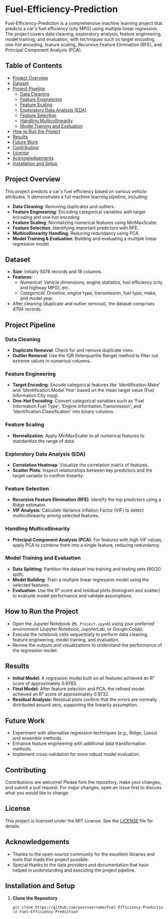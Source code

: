 # Fuel-Efficiency-Prediction

Fuel-Efficiency-Prediction is a comprehensive machine learning project that predicts a car's fuel efficiency (city MPG) using multiple linear regression. The project covers data cleaning, exploratory analysis, feature engineering, model training, and evaluation, with techniques such as target encoding, one-hot encoding, feature scaling, Recursive Feature Elimination (RFE), and Principal Component Analysis (PCA).

## Table of Contents
- [Project Overview](#project-overview)
- [Dataset](#dataset)
- [Project Pipeline](#project-pipeline)
  - [Data Cleaning](#data-cleaning)
  - [Feature Engineering](#feature-engineering)
  - [Feature Scaling](#feature-scaling)
  - [Exploratory Data Analysis (EDA)](#exploratory-data-analysis-eda)
  - [Feature Selection](#feature-selection)
  - [Handling Multicollinearity](#handling-multicollinearity)
  - [Model Training and Evaluation](#model-training-and-evaluation)
- [How to Run the Project](#how-to-run-the-project)
- [Results](#results)
- [Future Work](#future-work)
- [Contributing](#contributing)
- [License](#license)
- [Acknowledgements](#acknowledgements)
-  [Installation and Setup](#installation-and-setup)

## Project Overview
This project predicts a car's fuel efficiency based on various vehicle attributes. It demonstrates a full machine learning pipeline, including:
- **Data Cleaning**: Removing duplicates and outliers.
- **Feature Engineering**: Encoding categorical variables with target encoding and one-hot encoding.
- **Feature Scaling**: Normalizing numerical features using MinMaxScaler.
- **Feature Selection**: Identifying important predictors with RFE.
- **Multicollinearity Handling**: Reducing redundancy using PCA.
- **Model Training & Evaluation**: Building and evaluating a multiple linear regression model.

## Dataset
- **Size**: Initially 5076 records and 18 columns.
- **Features**:
  - *Numerical*: Vehicle dimensions, engine statistics, fuel efficiency (city and highway MPG), etc.
  - *Categorical*: Driveline, engine type, transmission, fuel type, make, and model year.
- After cleaning (duplicate and outlier removal), the dataset comprises 4794 records.

## Project Pipeline

### Data Cleaning
- **Duplicate Removal**: Check for and remove duplicate rows.
- **Outlier Removal**: Use the IQR (Interquartile Range) method to filter out extreme values in numerical columns.

### Feature Engineering
- **Target Encoding**: Encode categorical features like 'Identification.Make' and 'Identification.Model Year' based on the mean target value (Fuel Information.City mpg).
- **One-Hot Encoding**: Convert categorical variables such as 'Fuel Information.Fuel Type', 'Engine Information.Transmission', and 'Identification.Classification' into binary columns.

### Feature Scaling
- **Normalization**: Apply MinMaxScaler to all numerical features to standardize the range of data.

### Exploratory Data Analysis (EDA)
- **Correlation Heatmap**: Visualize the correlation matrix of features.
- **Scatter Plots**: Inspect relationships between key predictors and the target variable to confirm linearity.

### Feature Selection
- **Recursive Feature Elimination (RFE)**: Identify the top predictors using a Ridge estimator.
- **VIF Analysis**: Calculate Variance Inflation Factor (VIF) to detect multicollinearity among selected features.

### Handling Multicollinearity
- **Principal Component Analysis (PCA)**: For features with high VIF values, apply PCA to combine them into a single feature, reducing redundancy.

### Model Training and Evaluation
- **Data Splitting**: Partition the dataset into training and testing sets (80/20 split).
- **Model Building**: Train a multiple linear regression model using the selected features.
- **Evaluation**: Use the R² score and residual plots (histogram and scatter) to evaluate model performance and validate assumptions.
## How to Run the Project
- Open the Jupyter Notebook (`ML_Project.ipynb`) using your preferred environment (Jupyter Notebook, JupyterLab, or Google Colab).
- Execute the notebook cells sequentially to perform data cleaning, feature engineering, model training, and evaluation.
- Review the outputs and visualizations to understand the performance of the regression model.

## Results
- **Initial Model:** A regression model built on all features achieved an R² score of approximately 0.9783.
- **Final Model:** After feature selection and PCA, the refined model achieved an R² score of approximately 0.9732.
- **Residual Analysis:** Residual plots confirm that the errors are normally distributed around zero, supporting the linearity assumption.

## Future Work
- Experiment with alternative regression techniques (e.g., Ridge, Lasso) and ensemble methods.
- Enhance feature engineering with additional data transformation methods.
- Implement cross-validation for more robust model evaluation.

## Contributing
Contributions are welcome! Please fork the repository, make your changes, and submit a pull request. For major changes, open an issue first to discuss what you would like to change.

## License
This project is licensed under the MIT License. See the [LICENSE](LICENSE) file for details.

## Acknowledgements
- Thanks to the open-source community for the excellent libraries and tools that made this project possible.
- Special thanks to the data providers and documentation that have helped in understanding and executing the project pipeline.


## Installation and Setup

1. **Clone the Repository**
   ```bash
   git clone https://github.com/yourusername/Fuel-Efficiency-Prediction.git
   cd Fuel-Efficiency-Prediction

